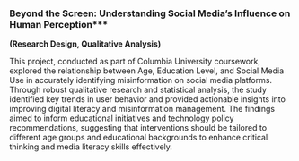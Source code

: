 ### Beyond the Screen: Understanding Social Media’s Influence on Human Perception***  
**(Research Design, Qualitative Analysis)**  

This project, conducted as part of Columbia University coursework, explored the relationship between Age, Education Level, and Social Media Use in accurately identifying misinformation on social media platforms. Through robust qualitative research and statistical analysis, the study identified key trends in user behavior and provided actionable insights into improving digital literacy and misinformation management. The findings aimed to inform educational initiatives and technology policy recommendations, suggesting that interventions should be tailored to different age groups and educational backgrounds to enhance critical thinking and media literacy skills effectively.


